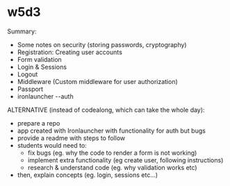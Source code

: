 
# w5d3


<!--

Notes: 
- day is very demanding (start fast-paced from the beginning).


Methodology:
- Continue adding functionality on our library app
- Example: https://github.com/Ironmaidens-Ironhack-Jan-2022/mongoose-express-CRUD-codealong/commits/main

-->


Summary:
- Some notes on security (storing passwords, cryptography)
- Registration: Creating user accounts
- Form validation
- Login & Sessions
- Logout
- Middleware (Custom middleware for user authorization)
- Passport
- ironlauncher --auth




ALTERNATIVE (instead of codealong, which can take the whole day):
- prepare a repo  <!-- @todo -->
- app created with Ironlauncher with functionality for auth but bugs
- provide a readme with steps to follow
- students would need to:
  - fix bugs (eg. why the code to render a form is not working)
  - implement extra functionality (eg create user, following instructions)
  - research & understand code (eg. why validation works etc)
- then, explain concepts (eg. login, sessions etc...)

